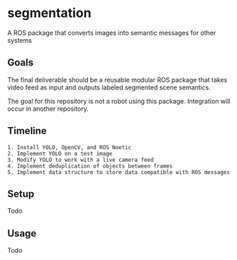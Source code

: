 # segmentation
A ROS package that converts images into semantic messages for other systems

## Goals
The final deliverable should be a reusable modular ROS package that takes video feed as input and outputs labeled segmented scene semantics.
    
The goal for this repository is not a robot using this package. Integration will occur in another repository. 

## Timeline
    1. Install YOLO, OpenCV, and ROS Noetic
    2. Implement YOLO on a test image
    3. Modify YOLO to work with a live camera feed
    4. Implement deduplication of objects between frames
    5. Implement data structure to store data compatible with ROS messages

## Setup
Todo

## Usage
Todo
